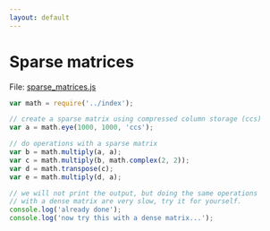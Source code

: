 ```yaml
---
layout: default
---
```


# Sparse matrices

File: [sparse_matrices.js](sparse_matrices.js)

```js
var math = require('../index');

// create a sparse matrix using compressed column storage (ccs)
var a = math.eye(1000, 1000, 'ccs');

// do operations with a sparse matrix
var b = math.multiply(a, a);
var c = math.multiply(b, math.complex(2, 2));
var d = math.transpose(c);
var e = math.multiply(d, a);

// we will not print the output, but doing the same operations
// with a dense matrix are very slow, try it for yourself.
console.log('already done');
console.log('now try this with a dense matrix...');

```

<!-- Note: This file is automatically generated. Changes made in this file will be overridden. -->

